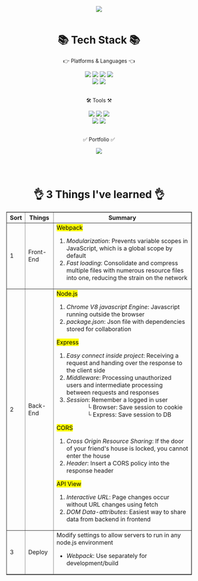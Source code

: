 <div align=center>
    <img src="https://capsule-render.vercel.app/api?type=soft&color=auto&height=200&section=header&text=Youtube-clone&fontSize=90" />
</div>
<br>

<div align=center>
    <h1>📚 Tech Stack 📚</h1>
    <p>👉 Platforms & Languages 👈</p>
</div>
<div align=center>
    <img src="https://img.shields.io/badge/docker-2496ED?style=flat&logo=docker&logoColor=white" />
    <img src="https://img.shields.io/badge/amazons3-569A31?style=flat&logo=amazons3&logoColor=white" />
    <img src="https://img.shields.io/badge/mongodb-47A248?style=flat&logo=mongodb&logoColor=white" />
    <img src="https://img.shields.io/badge/mongoose-880000?style=flat&logo=mongoose&logoColor=white" />
    <br>
    <img src="https://img.shields.io/badge/javascript-F7DF1E?style=flat&logo=javascript&logoColor=white" />
    <img src="https://img.shields.io/badge/css3-1572B6?style=flat&logo=css3&logoColor=white" />
</div>
<br>

<div align=center>
    <p>🛠 Tools ⚒</p>
</div>
<div align=center>
    <img src="https://img.shields.io/badge/VisualStudioCode-007ACC?style=flat&logo=VisualStudioCode&logoColor=white" />
    <img src="https://img.shields.io/badge/webpack-8DD6F9?style=flat&logo=webpack&logoColor=white"/>
    <img src="https://img.shields.io/badge/babel-F9DC3E?style=flat&logo=babel&logoColor=white"/>
    <br>
    <img src="https://img.shields.io/badge/nodemon-76D04B?style=flat&logo=nodemon&logoColor=white"/>
    <img src="https://img.shields.io/badge/pug-A86454?style=flat&logo=pug&logoColor=white"/>
</div>
<br>

<div align=center>
    <p>✅ Portfolio ✅</p>
</div>
<div align=center>
    <a href="wetube-4567.fly.dev/">
        <img src="https://img.shields.io/badge/Portfolio-E40046?style=flat&logo=readthedocs&logoColor=white" />
    </a>
</div>
<br>
<br>
<br>

<div align=center>
    <h1>👌 3 Things I've learned 👌</h1>
    <table border="1">
        <th> Sort </th>
        <th> Things </th>
        <th> Summary </th>
        <tr>
            <td>1</td> 
            <td>Front-End</td> 
            <td>
                <mark>Webpack</mark><br>
                <ol>
                    <li><em>Modularization</em>: Prevents variable scopes in JavaScript, which is a global scope by default</li>
                    <li><em>Fast loading</em>: Consolidate and compress multiple files with numerous resource files into one, reducing the strain on the network</li>
                </ol>
                </td>
        </tr>
        <tr>
            <td>2</td>
            <td>Back-End</td>
            <td>
                <mark>Node.js</mark><br>
                <ol>
                    <li><em>Chrome V8 javascript Engine</em>: Javascript running outside the browser</li>
                    <li><em>package.json</em>: Json file with dependencies stored for collaboration</li>
                </ol>
                <mark>Express</mark><br>
                <ol>
                    <li><em>Easy connect inside project</em>: Receiving a request and handing over the response to the client side</li>
                    <li><em>Middleware</em>: Processing unauthorized users and intermediate processing between requests and responses</li>
                    <li><em>Session</em>: Remember a logged in user<br>
                    &nbsp;&nbsp;&nbsp;&nbsp;&nbsp;&nbsp;&nbsp;&nbsp;&nbsp;&nbsp;&nbsp;&nbsp;&nbsp;└ Browser: Save session to cookie<br>
                    &nbsp;&nbsp;&nbsp;&nbsp;&nbsp;&nbsp;&nbsp;&nbsp;&nbsp;&nbsp;&nbsp;&nbsp;&nbsp;└ Express: Save session to DB</li>
                </ol>
                <mark>CORS</mark><br>
                <ol>
                    <li><em>Cross Origin Resource Sharing</em>: If the door of your friend's house is locked, you cannot enter the house</li>
                    <li><em>Header</em>: Insert a CORS policy into the response header</li>
                </ol>
                <mark>API View</mark><br>
                <ol>
                    <li><em>Interactive URL</em>: Page changes occur without URL changes using fetch</li>
                    <li><em>DOM Data-attributes</em>: Easiest way to share data from backend in frontend</li>
            </td>
        </tr>
        <tr>
            <td>3</td>
            <td>Deploy</td>
            <td>
            Modify settings to allow servers to run in any node.js environment
                <ul>
                    <li><em>Webpack</em>: Use separately for development/build</li>
                </ul>
            </td>
        </tr>
</div>
